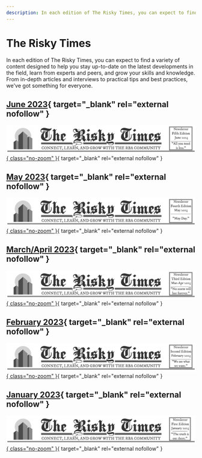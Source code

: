 ```yaml
---
description: In each edition of The Risky Times, you can expect to find a variety of content designed to help you stay up-to-date on the latest developments in the field, learn from experts and peers, and grow your skills and knowledge. From in-depth articles and interviews to practical tips and best practices, we've got something for everyone.
---
```


# The Risky Times

In each edition of The Risky Times, you can expect to find a variety of content designed to help you stay up-to-date on the latest developments in the field, learn from experts and peers, and grow your skills and knowledge. From in-depth articles and interviews to practical tips and best practices, we've got something for everyone.

## [June 2023][jun-2023]{ target="_blank" rel="external nofollow" }

[![June 2023](../assets/risky-times/risky-times-05-jun.png){ class="no-zoom" }][jun-2023]{ target="_blank" rel="external nofollow" }

## [May 2023][may-2023]{ target="_blank" rel="external nofollow" }

[![March/April 2023](../assets/risky-times/risky-times-04-may.png){ class="no-zoom" }][may-2023]{ target="_blank" rel="external nofollow" }

## [March/April 2023][mar-apr-2023]{ target="_blank" rel="external nofollow" }

[![March/April 2023](../assets/risky-times/risky-times-03-mar.png){ class="no-zoom" }][mar-apr-2023]{ target="_blank" rel="external nofollow" }

## [February 2023][feb-2023]{ target="_blank" rel="external nofollow" }

[![February 2023](../assets/risky-times/risky-times-02-feb.png){ class="no-zoom" }][feb-2023]{ target="_blank" rel="external nofollow" }

## [January 2023][jan-2023]{ target="_blank" rel="external nofollow" }

[![January 2023](../assets/risky-times/risky-times-01-jan.png){ class="no-zoom" }][jan-2023]{ target="_blank" rel="external nofollow" }

[jan-2023]: https://drive.google.com/file/d/1-i93WmemJnAb7gFpiUPbE1LPU1K7doAN/view
[feb-2023]: https://drive.google.com/file/d/1Bfl8nFudORaEtTQcVx6S1sGueQ7nMPO5/view
[mar-apr-2023]: https://drive.google.com/file/d/1emhXgkWiow_5wuJIovXFOK64yGRTVc7t/view?usp=sharing
[may-2023]: https://drive.google.com/file/d/1hfplqdSBR9bvN26DfgfOKdr9fH9Qd5SU/view
[jun-2023]: https://drive.google.com/file/d/1m4SvPyfSTxs56AgeeMjAEvjQI_qT525y/view